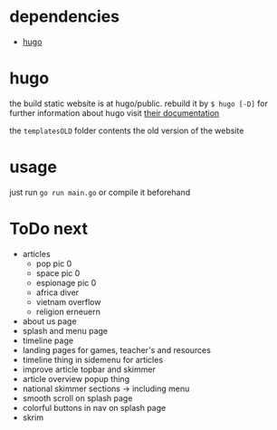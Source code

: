 # dependencies

- [hugo](https://gohugo.io "Hugo - Static Site Generator")

# hugo

the build static website is at hugo/public. rebuild it by `$ hugo [-D]` for further information about hugo visit [their documentation](http://gohugo.io/documentation "Hugo Documentation | Hugo<")

the `templatesOLD` folder contents the old version of the website

# usage

just run `go run main.go` or compile it beforehand

# ToDo next

- articles
    - pop pic 0
    - space pic 0
    - espionage pic 0
    - africa diver
    - vietnam overflow
    - religion erneuern
- about us page
- splash and menu page
- timeline page
- landing pages for games, teacher's and resources
- timeline thing in sidemenu for articles
- improve article topbar and skimmer
- article overview popup thing
- national skimmer sections -> including menu
- smooth scroll on splash page
- colorful buttons in nav on splash page
- skrim
